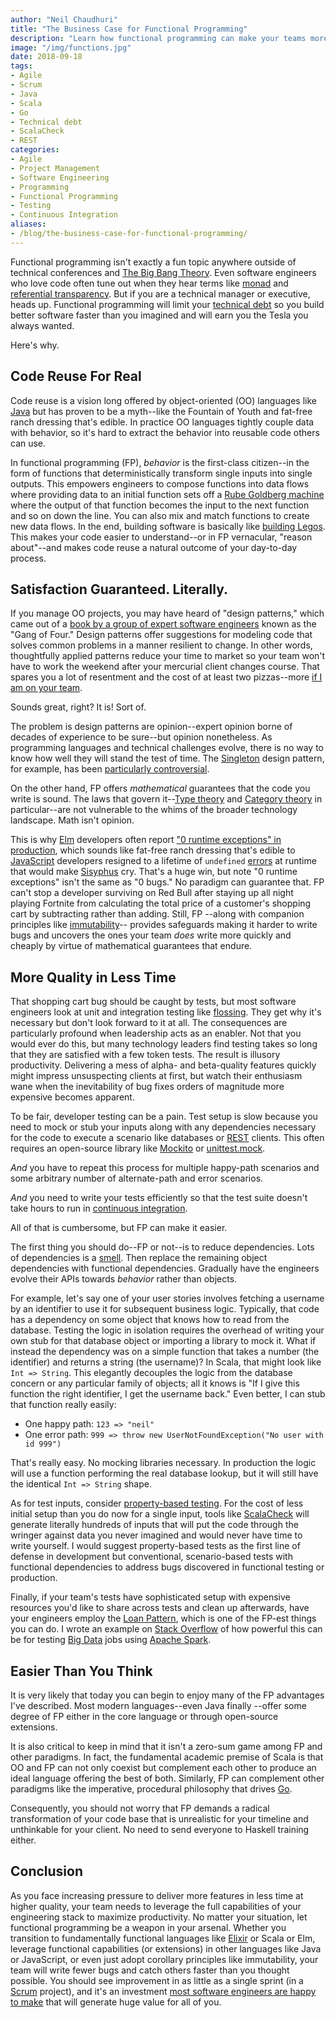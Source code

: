```yaml
---
author: "Neil Chaudhuri"
title: "The Business Case for Functional Programming"
description: "Learn how functional programming can make your teams more productive than you ever imagined."
image: "/img/functions.jpg"
date: 2018-09-18
tags:
- Agile
- Scrum
- Java
- Scala
- Go
- Technical debt
- ScalaCheck
- REST
categories: 
- Agile
- Project Management
- Software Engineering
- Programming
- Functional Programming
- Testing
- Continuous Integration
aliases:
- /blog/the-business-case-for-functional-programming/
---
```


Functional programming isn't exactly a fun topic anywhere outside of technical conferences and
[The Big Bang Theory](https://www.youtube.com/watch?v=k0xgjUhEG3U). Even software engineers who love 
code often tune out when they hear terms like [monad](http://stackoverflow.com/questions/44965/what-is-a-monad)
and [referential transparency](https://stackoverflow.com/questions/210835/what-is-referential-transparency). 
But if you are a technical manager or executive, heads up. Functional programming will limit your 
[technical debt](tags/technical-debt) so you build better 
software faster than you imagined and will earn you the Tesla you always wanted. 

Here's why.

## Code Reuse For Real

Code reuse is a vision long offered by object-oriented (OO) languages like [Java](/categories/java) but has proven to be a 
myth--like the Fountain of Youth and fat-free ranch dressing that's edible. In practice OO languages tightly couple data
with behavior, so it's hard to extract the behavior into reusable code others can use. 

In functional programming (FP), *behavior* is the first-class citizen--in the form of functions that deterministically transform single inputs 
into single outputs. This empowers engineers to compose functions into data flows where providing data to an initial function sets off a 
[Rube Goldberg machine](https://www.youtube.com/watch?v=kr_z37TgQO4) where the output of that function
becomes the input to the next function and so on down the line. You can also mix and match functions to create new data flows.
In the end, building software is basically like [building Legos](https://cdn-images-1.medium.com/max/1600/1*yGnDGRW4pTgmcDUi4oC8Uw.png).
This makes your code easier to understand--or in FP vernacular, "reason about"--and makes code reuse
a natural outcome of your day-to-day process.

## Satisfaction Guaranteed. Literally.

If you manage OO projects, you may have heard of "design patterns," which came out of a 
[book by a group of expert software engineers](https://en.wikipedia.org/wiki/Design_Patterns) known as the "Gang of Four."
Design patterns offer suggestions for modeling code that solves common problems in a manner resilient to change. 
In other words, thoughtfully applied patterns reduce your time to market so your team won't have to work the weekend
after your mercurial client changes course. That spares you a lot of resentment and 
the cost of at least two pizzas--more [if I am on your team](/consulting/).

Sounds great, right? It is! Sort of.

The problem is design patterns are opinion--expert opinion borne of decades of experience to be sure--but opinion nonetheless. 
As programming languages and technical challenges evolve, there is no way to know how well they will stand the test of time. The
[Singleton](https://www.geeksforgeeks.org/singleton-design-pattern/) design pattern, for example, has 
been [particularly controversial](https://stackoverflow.com/questions/137975/what-is-so-bad-about-singletons).

On the other hand, FP offers *mathematical* guarantees that the code you write is sound. The laws that govern 
it--[Type theory](https://en.wikipedia.org/wiki/Type_theory) and 
[Category theory](https://en.wikipedia.org/wiki/Category_theory) in particular--are not vulnerable to the whims of the broader
technology landscape. Math isn't opinion. 

This is why [Elm](https://elm-lang.org/) developers often report 
["0 runtime exceptions" in production](https://www.slideshare.net/InfoQ/fullscale-elm-in-production), which sounds like 
fat-free ranch dressing that's edible to [JavaScript](/tags/javascript) developers resigned to a lifetime of `undefined` 
[errors](https://stackoverflow.com/questions/48333993/javascript-function-is-undefined-only-in-ie11) at runtime that would make 
[Sisyphus](https://www.britannica.com/topic/Sisyphus) cry. That's a huge win, but note "0 runtime exceptions" isn't the same 
as "0 bugs." No paradigm can guarantee that. FP can't stop a developer surviving on Red Bull after staying up all night playing 
Fortnite from calculating the total price of a customer's shopping cart by subtracting rather than adding. Still, FP 
--along with companion principles like [immutability](https://www.quora.com/Why-is-immutability-important-in-functional-programming)--
provides safeguards making it harder to write bugs and uncovers the ones your team *does* write more quickly and cheaply by virtue of 
mathematical guarantees that endure.

## More Quality in Less Time

That shopping cart bug should be caught by tests, but most software engineers look at unit and integration testing like [flossing](https://www.dentalassociates.com/application/files/4214/7760/0003/flossing-is-beneficial-1.jpg).
They get why it's necessary but don't look forward to it at all. The consequences are particularly profound
when leadership acts as an enabler. Not that you would ever do this, but many technology leaders find testing takes so long that 
they are satisfied with a few token tests. The result is illusory productivity. Delivering a mess of alpha- and beta-quality features
quickly might impress unsuspecting clients at first, but watch their enthusiasm wane when the inevitability 
of bug fixes orders of magnitude more expensive becomes apparent.

To be fair, developer testing can be a pain. Test setup is slow because you need to 
mock or stub your inputs along with any dependencies necessary for the code to execute a scenario like databases or [REST](/tags/rest) clients. This
often requires an open-source library like [Mockito](https://site.mockito.org/) or [unittest.mock](https://docs.python.org/3/library/unittest.mock.html).  

*And* you have to repeat this process for multiple happy-path scenarios and some
arbitrary number of alternate-path and error scenarios. 

*And* you need
to write your tests efficiently so that the test suite doesn't take hours to run in [continuous integration](/categories/continuous-integration).

All of that is cumbersome, but FP can make it easier.

The first thing you should do--FP or not--is to reduce dependencies. Lots of dependencies is a [smell](https://martinfowler.com/bliki/CodeSmell.html). 
Then replace the remaining object dependencies 
with functional dependencies. Gradually have the engineers evolve their APIs towards *behavior* rather than objects. 

For example, let's say one of your user stories involves fetching a username by an identifier to use it for subsequent business logic. 
Typically, that code has a dependency on some object that knows how to read from the database. Testing the logic in isolation
requires the overhead of writing your own stub for that database object or importing a library to mock it. What if instead the 
dependency was on a simple function that takes a number (the identifier) and returns a string (the username)? In Scala, 
that might look like `Int => String`. This 
elegantly decouples the logic from the database concern or any particular family of objects; all it knows is 
"If I give this function the right identifier, I get the username back." Even better, I can stub that function really easily:

* One happy path: `123 => "neil"`
* One error path: `999 => throw new UserNotFoundException("No user with id 999")` 
  

That's really easy. No mocking libraries necessary. In production the logic will use a function performing the real database lookup, but it
will still have the identical `Int => String` shape.

As for test inputs, consider [property-based testing](http://www.scalatest.org/user_guide/property_based_testing). 
For the cost of less initial setup than you do now for a single input, tools like 
[ScalaCheck](/tags/scalacheck) will generate literally
hundreds of inputs that will put the code through the wringer against data you never imagined and would never have time to write yourself.
I would suggest property-based tests as the first line of defense in development but conventional, scenario-based tests 
with functional dependencies to address bugs discovered in functional testing or production.   

Finally, if your team's tests have sophisticated setup with expensive resources you'd like to share across tests and 
clean up afterwards, have your engineers employ the [Loan Pattern](https://www.outbrain.com/techblog/2017/05/effective-testing-with-loan-pattern-in-scala/),
which is one of the FP-est things you can do. I wrote an example 
on [Stack Overflow](https://stackoverflow.com/questions/43729262/how-to-write-unit-tests-in-spark-2-0/43769845#43769845) 
of how powerful this can be for testing [Big Data](/categories/big-data) jobs using [Apache Spark](/tags/apache-spark). 


## Easier Than You Think

It is very likely that today you can begin to enjoy many of the FP advantages I've described. Most modern languages--even Java finally
--offer some degree of FP either in the core language or through open-source extensions. 

It is also critical to keep in mind that it isn't a zero-sum game among FP and other paradigms. In fact, the fundamental
academic premise of Scala is that OO and FP can not only coexist but complement each other to produce an ideal language offering
the best of both. Similarly, FP can complement other paradigms like the imperative, procedural philosophy that
drives [Go](/tags/go).  

Consequently, you should not worry that FP demands a radical transformation of your code 
base that is unrealistic for your timeline and unthinkable for your client. No need to send everyone to Haskell training either.


## Conclusion

As you face increasing pressure to deliver more features in less time at higher quality, your team needs to leverage the full capabilities
of your engineering stack to maximize productivity. No matter your situation, let functional programming be a weapon
in your arsenal. Whether you transition to
fundamentally functional languages like [Elixir](https://elixir-lang.org/) or Scala or Elm, leverage functional capabilities 
(or extensions) in other languages like Java or JavaScript, 
or even just adopt corollary principles like immutability, your team will write fewer bugs and catch others faster than you
thought possible. You should see improvement in as little as a single sprint (in a [Scrum](/tags/scrum) project), and it's an 
investment [most software engineers are happy to make](/blog/the-art-of-software-engineering) that will generate huge
value for all of you.
